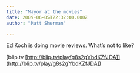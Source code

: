 ```yaml
---
title: "Mayor at the movies"
date: 2009-06-05T22:32:00.000Z
author: "Matt Sherman"

---
```


Ed Koch is doing movie reviews. What’s not to like?

[blip.tv [http://blip.tv/play/g8s2gYbdKZfJDA]](http://blip.tv/play/g8s2gYbdKZfJDA])
